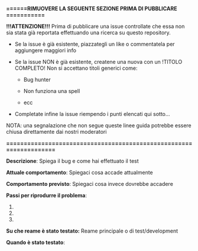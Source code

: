 **======RIMUOVERE LA SEGUENTE SEZIONE PRIMA DI PUBBLICARE ===========**

**!!!ATTENZIONE!!!** Prima di pubblicare una issue controllate che essa non sia stata 
già reportata effettuando una ricerca su questo repository.

- Se la issue è già esistente, piazzategli un like o commentatela per aggiungere maggiori info

- Se la issue NON è già esistente, createne una nuova con un !TITOLO COMPLETO! Non si accettano titoli generici come:
  
  - Bug hunter
  
  - Non funziona una spell 
  
  - ecc

- Completate infine la issue riempendo i punti elencati qui sotto...

NOTA: una segnalazione che non segue queste linee guida potrebbe essere chiusa direttamente dai nostri moderatori

**===================================================================**




**Descrizione**: Spiega il bug e come hai effettuato il test

**Attuale comportamento**: Spiegaci cosa accade attualmente

**Comportamento previsto**: Spiegaci cosa invece dovrebbe accadere

**Passi per riprodurre il problema**:

1. 
2. 
3. 

**Su che reame è stato testato:** Reame principale o di test/development 

**Quando è stato testato**:  


